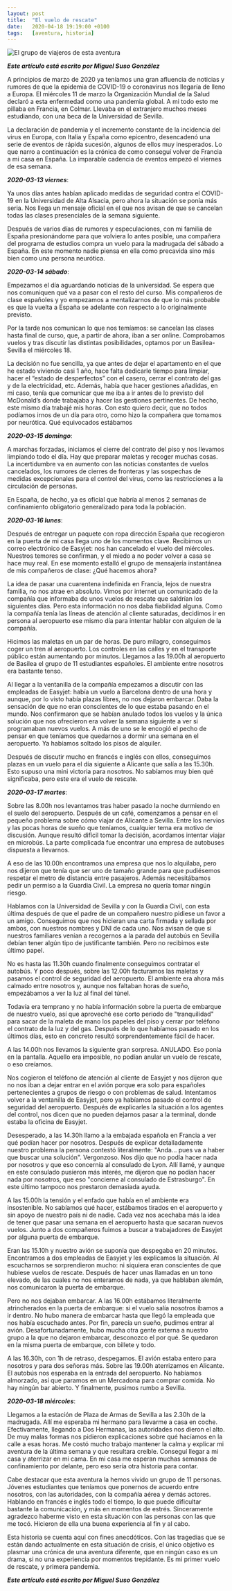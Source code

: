 ```yaml
---
layout: post
title:  "El vuelo de rescate"
date:   2020-04-18 19:19:00 +0100
tags:	[aventura, historia]
---
```


![El grupo de viajeros de esta aventura][grupo]

**_Este artículo está escrito por Miguel Suso González_**

A principios de marzo de 2020 ya teníamos una gran afluencia de noticias y
rumores de que la epidemia de COVID-19 o coronavirus nos llegaría de lleno a
Europa. El miércoles 11 de marzo la Organización Mundial de la Salud declaró a
esta enfermedad como una pandemia global. A mi todo esto me pillaba en Francia,
en Colmar. Llevaba en el extranjero muchos meses estudiando, con una beca de la
Universidad de Sevilla.

<!--more-->

La declaración de pandemia y el incremento constante de la incidencia del virus
en Europa, con Italia y España como epicentro, desencadenó una serie de eventos
de rápida sucesión, algunos de ellos muy inesperados. Lo que narro a
continuación es la crónica de como conseguí volver de Francia a mi casa en
España. La imparable cadencia de eventos empezó el viernes de esa semana.

**_2020-03-13 viernes_**:

Ya unos días antes habían aplicado medidas de seguridad contra el COVID-19 en la
Universidad de Alta Alsacia, pero ahora la situación se ponía más seria. Nos
llega un mensaje oficial en el que nos avisan de que se cancelan todas las
clases presenciales de la semana siguiente.

Después de varios días de rumores y especulaciones, con mi familia de España
presionándome para que volviera lo antes posible, una compañera del programa de
estudios compra un vuelo para la madrugada del sábado a España. En este momento
nadie piensa en ella como precavida sino más bien como una persona neurótica.

**_2020-03-14 sábado_**:

Empezamos el día aguardando noticias de la universidad. Se espera que nos
comuniquen qué va a pasar con el resto del curso. Mis compañeros de clase
españoles y yo empezamos a mentalizarnos de que lo más probable es que la
vuelta a España se adelante con respecto a lo originalmente previsto.

Por la tarde nos comunican lo que nos temíamos: se cancelan las clases hasta
final de curso, que, a partir de ahora, iban a ser online. Comprobamos vuelos y
tras discutir las distintas posibilidades, optamos por un Basilea-Sevilla el
miércoles 18.

La decisión no fue sencilla, ya que antes de dejar el apartamento en el que he
estado viviendo casi 1 año, hace falta dedicarle tiempo para limpiar, hacer el
“estado de desperfectos” con el casero, cerrar el contrato del gas y de la
electricidad, etc. Además, había que hacer gestiones añadidas, en mi caso,
tenía que comunicar que me iba a ir antes de lo previsto del McDonald’s donde 
trabajaba y hacer las gestiones pertinentes. De hecho, este mismo día trabajé
mis horas. Con esto quiero decir, que no todos podíamos irnos de un día para
otro, como hizo la compañera que tomamos por neurótica. Qué equivocados
estábamos

**_2020-03-15 domingo_**:

A marchas forzadas, iniciamos el cierre del contrato del piso y nos llevamos
limpiando todo el día. Hay que preparar maletas y recoger muchas cosas. La
incertidumbre va en aumento con las noticias constantes de vuelos cancelados,
los rumores de cierres de fronteras y las sospechas de medidas excepcionales
para el control del virus, como las restricciones a la circulación de personas.

En España, de hecho, ya es oficial que habría al menos 2 semanas de
confinamiento obligatorio generalizado para toda la población.

**_2020-03-16 lunes_**:

Después de entregar un paquete con ropa dirección España que recogieron en la
puerta de mi casa llega uno de los momentos clave. Recibimos un correo
electrónico de Easyjet: nos han cancelado el vuelo del miércoles. Nuestros
temores se confirman, y el miedo a no poder volver a casa se hace muy real.
En ese momento estalló el grupo de mensajería instantánea de mis compañeros de
clase: ¿Qué hacemos ahora?

La idea de pasar una cuarentena indefinida en Francia, lejos de nuestra
familia, no nos atrae en absoluto. Vimos por internet un comunicado de la
compañía que informaba de unos vuelos de rescate que saldrían los siguientes
días. Pero esta información no nos daba fiabilidad alguna. Como la compañía
tenía las líneas de atención al cliente saturadas, decidimos ir en persona al
aeropuerto ese mismo día para intentar hablar con alguien de la compañía.

Hicimos las maletas en un par de horas. De puro milagro, conseguimos coger un
tren al aeropuerto. Los controles en las calles y en el transporte público
están aumentando por minutos. Llegamos a las 19.00h al aeropuerto de Basilea
el grupo de 11 estudiantes españoles. El ambiente entre nosotros era bastante
tenso.

Al llegar a la ventanilla de la compañía empezamos a discutir con las empleadas
de Easyjet: había un vuelo a Barcelona dentro de una hora y aunque, por lo
visto había plazas libres, no nos dejaron embarcar. Daba la sensación de que no
eran conscientes de lo que estaba pasando en el mundo.
Nos confirmaron que se habían anulado todos los vuelos y la única solución que
nos ofrecieron era volver la semana siguiente a ver si programaban nuevos
vuelos. A más de uno se le encogió el pecho de pensar en que teníamos que
quedarnos a dormir una semana en el aeropuerto. Ya habíamos soltado los pisos
de alquiler.

Después de discutir mucho en francés e inglés con ellos, conseguimos plazas en
un vuelo para el día siguiente a Alicante que salía a las 15.30h. Esto supuso
una mini victoria para nosotros. No sabíamos muy bien qué significaba, pero 
este era el vuelo de rescate.

**_2020-03-17 martes_**:

Sobre las 8.00h nos levantamos tras haber pasado la noche durmiendo en el
suelo del aeropuerto. Después de un café, comenzamos a pensar en el pequeño
problema sobre cómo viajar de Alicante a Sevilla. Entre los nervios y las pocas
horas de sueño que teníamos, cualquier tema era motivo de discusión. Aunque
resultó difícil tomar la decisión, acordamos intentar viajar en microbús. La
parte complicada fue encontrar una empresa de autobuses dispuesta a llevarnos.

A eso de las 10.00h encontramos una empresa que nos lo alquilaba, pero nos
dijeron que tenía que ser uno de tamaño grande para que pudiésemos respetar el
metro de distancia entre pasajeros. Además necesitábamos pedir un permiso a la
Guardia Civil. La empresa no quería tomar ningún riesgo.

Hablamos con la Universidad de Sevilla y con la Guardia Civil, con esta última
después de que el padre de un compañero nuestro pidiese un favor a un amigo.
Conseguimos que nos hicieran una carta firmada y sellada por ambos, con
nuestros nombres y DNI de cada uno. Nos avisan de que si nuestros familiares
venían a recogernos a la parada del autobús en Sevilla debían tener algún tipo
de justificante también. Pero no recibimos este último papel.

No es hasta las 11.30h cuando finalmente conseguimos contratar el autobús. Y
poco después, sobre las 12.00h facturamos las maletas y pasamos el control de
seguridad del aeropuerto. El ambiente era ahora más calmado entre nosotros y,
aunque nos faltaban horas de sueño, empezábamos a ver la luz al final del
túnel.

Todavía era temprano y no había información sobre la puerta de embarque de
nuestro vuelo, así que aproveché ese corto periodo de "tranquilidad" para sacar
de la maleta de mano los papeles del piso y cerrar por teléfono el contrato de
la luz y del gas. Después de lo que habíamos pasado en los últimos días, esto
en concreto resultó sorprendentemente fácil de hacer.

A las 14.00h nos llevamos la siguiente gran sorpresa. ANULADO. Eso ponía en la
pantalla. Aquello era imposible, no podían anular un vuelo de rescate, o eso
creíamos.

Nos cogieron el teléfono de atención al cliente de Easyjet y nos dijeron que no
nos iban a dejar entrar en el avión porque era solo para españoles
pertenecientes a grupos de riesgo o con problemas de salud. Intentamos volver a
la ventanilla de Easyjet, pero ya habíamos pasado el control de seguridad del
aeropuerto. Después de explicarles la situación a los agentes del control, nos
dicen que no pueden dejarnos pasar a la terminal, donde estaba la oficina de
Easyjet.

Desesperado, a las 14.30h llamo a la embajada española en Francia a ver qué
podían hacer por nosotros. Después de explicar detalladamente nuestro problema
la persona contestó literalmente: "Anda... pues va a haber que buscar una
solución". Vergonzoso. Nos dijo que no podía hacer nada por nosotros y
que eso concernía al consulado de Lyon. Allí llamé, y aunque en este consulado
pusieron más interés, me dijeron que no podían hacer nada por nosotros, que eso
"concierne al consulado de Estrasburgo". En este último tampoco nos prestaron
demasiada ayuda.

A las 15.00h la tensión y el enfado que había en el ambiente era insostenible.
No sabíamos qué hacer, estábamos tirados en el aeropuerto y sin apoyo de
nuestro país ni de nadie. Cada vez nos acechaba más la idea de tener que pasar
una semana en el aeropuerto hasta que sacaran nuevos vuelos. Junto a dos
compañeros fuimos a buscar a trabajadores de Easyjet por alguna puerta de
embarque.

Eran las 15.10h y nuestro avión se suponía que despegaba en 20 minutos.
Encontramos a dos empleadas de Easyjet y les explicamos la situación. Al
escucharnos se sorprendieron mucho: ni siquiera eran conscientes de que
hubiese vuelos de rescate. Después de hacer unas llamadas en un tono elevado,
de las cuales no nos enteramos de nada, ya que hablaban alemán, nos comunicaron
la puerta de embarque.

Pero no nos dejaban embarcar. A las 16.00h estábamos literalmente atrincherados
en la puerta de embarque: si el vuelo salía nosotros íbamos a ir dentro. No
hubo manera de embarcar hasta que llegó la empleada que nos había escuchado
antes. Por fin, parecía un sueño, pudimos entrar al avión.
Desafortunadamente, hubo mucha otra gente externa a nuestro grupo a la que no
dejaron embarcar, desconozco el por qué. Se quedaron en la misma puerta de
embarque, con billete y todo.

A las 16.30h, con 1h de retraso, despegamos. El avión estaba entero para
nosotros y para dos señoras más. Sobre las 19.00h aterrizamos en Alicante. El
autobús nos esperaba en la entrada del aeropuerto. No habíamos almorzado, así
que paramos en un Mercadona para comprar comida. No hay ningún bar abierto.
Y finalmente, pusimos rumbo a Sevilla.

**_2020-03-18 miércoles_**:

Llegamos a la estación de Plaza de Armas de Sevilla a las 2.30h de la
madrugada. Allí me esperaba mi hermano para llevarme a casa en coche.
Efectivamente, llegando a Dos Hermanas, las autoridades nos dieron el alto. De
muy malas formas nos pidieron explicaciones sobre qué hacíamos en la calle a
esas horas. Me costó mucho trabajo mantener la calma y explicar mi aventura de
la última semana y que resultara creíble. Conseguí llegar a mi casa y aterrizar
en mi cama. En mi casa me esperan muchas semanas de confinamiento por delante,
pero eso sería otra historia para contar.

Cabe destacar que esta aventura la hemos vivido un grupo de 11 personas.
Jóvenes estudiantes que teníamos que ponernos de acuerdo entre nosotros, con
las autoridades, con la compañía aérea y demás actores. Hablando en francés e
inglés todo el tiempo, lo que puede dificultar bastante la comunicación, y más
en momentos de estrés. Sinceramente agradezco haberme visto en esta situación
con las personas con las que me tocó. Hicieron de ella una buena experiencia al
fin y al cabo.

Esta historia se cuenta aquí con fines anecdóticos. Con las tragedias que se
están dando actualmente en esta situación de crisis, el único objetivo es
plasmar una crónica de una aventura diferente, que en ningún caso es un drama,
si no una experiencia por momentos trepidante. Es mi primer vuelo de rescate,
y primera pandemia.
 
**_Este artículo está escrito por Miguel Suso González_**

[grupo]:	{{site.url}}/assets/20200418-vuelo-rescate.png
